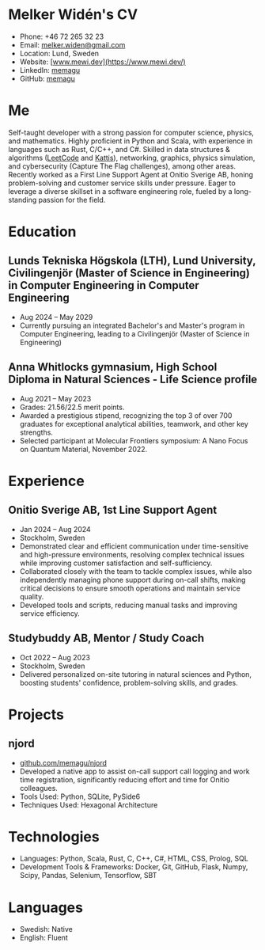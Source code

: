 # Melker Widén's CV

- Phone: +46 72 265 32 23
- Email: [melker.widen@gmail.com](mailto:melker.widen@gmail.com)
- Location: Lund, Sweden
- Website: [www.mewi.dev](https://www.mewi.dev/)
- LinkedIn: [memagu](https://linkedin.com/in/memagu)
- GitHub: [memagu](https://github.com/memagu)


# Me

Self-taught developer with a strong passion for computer science, physics, and mathematics. Highly proficient in Python and Scala, with experience in languages such as Rust, C/C++, and C#. Skilled in data structures & algorithms ([LeetCode](https://leetcode.com/) and [Kattis](https://open.kattis.com/)), networking, graphics, physics simulation, and cybersecurity (Capture The Flag challenges), among other areas. Recently worked as a First Line Support Agent at Onitio Sverige AB, honing problem-solving and customer service skills under pressure. Eager to leverage a diverse skillset in a software engineering role, fueled by a long-standing passion for the field.

# Education

## Lunds Tekniska Högskola (LTH), Lund University, Civilingenjör (Master of Science in Engineering) in Computer Engineering in Computer Engineering

- Aug 2024 – May 2029
- Currently pursuing an integrated Bachelor's and Master's program in Computer Engineering, leading to a Civilingenjör (Master of Science in Engineering)

## Anna Whitlocks gymnasium, High School Diploma in Natural Sciences - Life Science profile

- Aug 2021 – May 2023
- Grades: 21.56/22.5 merit points.
- Awarded a prestigious stipend, recognizing the top 3 of over 700 graduates for exceptional analytical abilities, teamwork, and other key strengths.
- Selected participant at Molecular Frontiers symposium: A Nano Focus on Quantum Material, November 2022.

# Experience

## Onitio Sverige AB, 1st Line Support Agent

- Jan 2024 – Aug 2024
- Stockholm, Sweden
- Demonstrated clear and efficient communication under time-sensitive and high-pressure environments, resolving complex technical issues while improving customer satisfaction and self-sufficiency.
- Collaborated closely with the team to tackle complex issues, while also independently managing phone support during on-call shifts, making critical decisions to ensure smooth operations and maintain service quality.
- Developed tools and scripts, reducing manual tasks and improving service efficiency.

## Studybuddy AB, Mentor / Study Coach

- Oct 2022 – Aug 2023
- Stockholm, Sweden
- Delivered personalized on-site tutoring in natural sciences and Python, boosting students' confidence, problem-solving skills, and grades.

# Projects

## njord

- [github.com/memagu/njord](https://github.com/memagu/njord)
- Developed a native app to assist on-call support call logging and work time registration, significantly reducing effort and time for Onitio colleagues.
- Tools Used: Python, SQLite, PySide6
- Techniques Used: Hexagonal Architecture

# Technologies

- Languages: Python, Scala, Rust, C, C++, C#, HTML, CSS, Prolog, SQL
- Development Tools & Frameworks: Docker, Git, GitHub, Flask, Numpy, Scipy, Pandas, Selenium, Tensorflow, SBT
# Languages

- Swedish: Native
- English: Fluent
